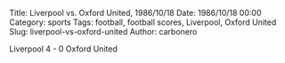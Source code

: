Title: Liverpool vs. Oxford United, 1986/10/18
Date: 1986/10/18 00:00
Category: sports
Tags: football, football scores, Liverpool, Oxford United
Slug: liverpool-vs-oxford-united
Author: carbonero


Liverpool 4 - 0 Oxford United

